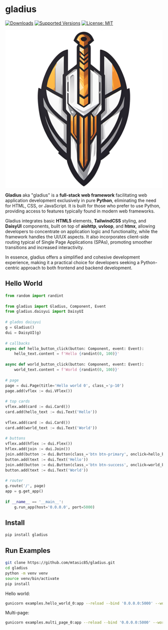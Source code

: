 # gladius

<!--
[![Build][build-image]]()
[![Status][status-image]][pypi-project-url]
[![Stable Version][stable-ver-image]][pypi-project-url]
[![Coverage][coverage-image]]()
[![Python][python-ver-image]][pypi-project-url]
[![License][mit-image]][mit-url]
-->
[![Downloads](https://img.shields.io/pypi/dm/gladius)](https://pypistats.org/packages/gladius)
[![Supported Versions](https://img.shields.io/pypi/pyversions/gladius)](https://pypi.org/project/gladius)
[![License: MIT](https://img.shields.io/badge/license-MIT-blue.svg)](https://opensource.org/licenses/MIT)

<img src="https://github.com/mtasic85/gladius/raw/main/misc/logo-1.png" alt="" style="display: block; margin: auto;" />

**Gladius** aka "gladius" is a **full-stack web framework** facilitating web application development exclusively in pure **Python**, eliminating the need for HTML, CSS, or JavaScript. It is built for those who prefer to use Python, providing access to features typically found in modern web frameworks.

Gladius integrates basic **HTML5** elements, **TailwindCSS** styling, and **DaisyUI** components, built on top of **aiohttp**, **uvloop**, and **htmx**, allowing developers to concentrate on application logic and functionality, while the framework handles the UI/UX aspects. It also incorporates client-side routing typical of Single Page Applications (SPAs), promoting smoother transitions and increased interactivity.

In essence, gladius offers a simplified and cohesive development experience, making it a practical choice for developers seeking a Python-centric approach to both frontend and backend development.

## Hello World

```python
from random import randint

from gladius import Gladius, Component, Event
from gladius.daisyui import DaisyUI

# glados daisyui
g = Gladius()
dui = DaisyUI(g)

# callbacks
async def hello_button_click(button: Component, event: Event):
    hello_text.content = f'Hello {randint(0, 100)}'

async def world_button_click(button: Component, event: Event):
    world_text.content = f'World {randint(0, 100)}'

# page
page = dui.Page(title='Hello world 0', class_='p-10')
page.add(vflex := dui.VFlex())

# top cards
vflex.add(card := dui.Card())
card.add(hello_text := dui.Text('Hello'))

vflex.add(card := dui.Card())
card.add(world_text := dui.Text('World'))

# buttons
vflex.add(hflex := dui.Flex())
hflex.add(join := dui.Join())
join.add(button := dui.Button(class_='btn btn-primary', onclick=hello_button_click))
button.add(text := dui.Text('Hello'))
join.add(button := dui.Button(class_='btn btn-success', onclick=world_button_click))
button.add(text := dui.Text('World'))

# router
g.route('/', page)
app = g.get_app()

if __name__ == '__main__':
    g.run_app(host='0.0.0.0', port=5000)
```

## Install
```bash
pip install gladius
```

## Run Examples

```bash
git clone https://github.com/mtasic85/gladius.git
cd gladius
python -m venv venv
source venv/bin/activate
pip install
```

Hello world:

```bash
gunicorn examples.hello_world_0:app --reload --bind '0.0.0.0:5000' --worker-class aiohttp.GunicornWebWorker
```

Multi-page:

```bash
gunicorn examples.multi_page_0:app --reload --bind '0.0.0.0:5000' --worker-class aiohttp.GunicornWebWorker
```